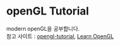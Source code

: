 # openGL Tutorial
modern openGL을 공부합니다.  
참고 사이트 : [opengl-tutorial](http://www.opengl-tutorial.org/kr/), [Learn OpenGL](https://learnopengl.com/Introduction)